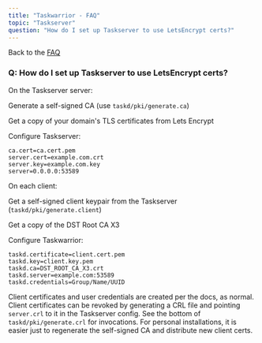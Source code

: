 ```yaml
---
title: "Taskwarrior - FAQ"
topic: "Taskserver"
question: "How do I set up Taskserver to use LetsEncrypt certs?"
---
```


Back to the [FAQ](/support/faq)

### Q: How do I set up Taskserver to use LetsEncrypt certs?

On the Taskserver server:

Generate a self-signed CA (use `taskd/pki/generate.ca`)

Get a copy of your domain's TLS certificates from Lets Encrypt

Configure Taskserver:

```
ca.cert=ca.cert.pem
server.cert=example.com.crt
server.key=example.com.key
server=0.0.0.0:53589
```

On each client:

Get a self-signed client keypair from the Taskserver (`taskd/pki/generate.client`)

Get a copy of the DST Root CA X3

Configure Taskwarrior:

```
taskd.certificate=client.cert.pem
taskd.key=client.key.pem
taskd.ca=DST_ROOT_CA_X3.crt
taskd.server=example.com:53589
taskd.credentials=Group/Name/UUID
```

Client certificates and user credentials are created per the docs, as normal.
Client certificates can be revoked by generating a CRL file and pointing `server.crl` to it in the Taskserver config.
See the bottom of `taskd/pki/generate.crl` for invocations.
For personal installations, it is easier just to regenerate the self-signed CA and distribute new client certs.

